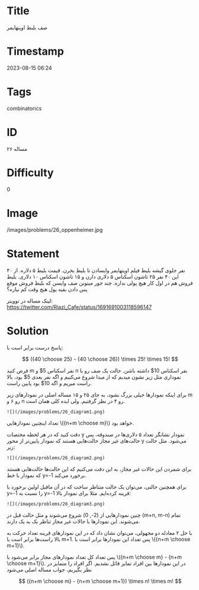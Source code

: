 # Title
صف بلیط اوپنهایمر
# Timestamp
2023-08-15 06:24
# Tags
combinatorics
# ID
مساله ۲۶
# Difficulty
0
# Image
/images/problems/26_oppenheimer.jpg
# Statement
 ۴۰ نفر جلوی گیشه بلیط فیلم اوپنهایمر وایسادن تا بلیط بخرن. قیمت بلیط ۵ دلاره. از این ۴۰ نفر ۲۵ تاشون اسکناس ۵ دلاری دارن و ۱۵ تاشون اسکناس ۱۰ دلاری. بلیط فروش هم در اول کار هیچ پولی نداره. چند جور میتونن صف وایسن که بلیط فروش موقع پس دادن بقیه پول هیچ وقت کم نیاره؟

لینک مساله در توویتر: https://twitter.com/Riazi_Cafe/status/1691691003118596147

# Solution

پاسخ درست برابر است با:

$$
({40 \choose 25} - {40 \choose 26}) \times 25! \times 15!
$$

فرض کنید m نفر اسکناس 5$ و n نفر اسکناس 10$ داشته باشن.
حالت یک صف رو با نموداری مثل زیر نشون میدیم که از مبدا شروع می‌کنیم و اگه نفر بعدی 5$ بود، بالا راست میریم و اگه 10$ بود پایین راست.

برای اینکه نمودارها خیلی بزرگ نشود، به جای ۲۵ و ۱۵ مساله اصلی در نمودارهای زیر m رو ۶ و n رو ۴ در نظر گرفتیم. ولی ایده کلی همان است.

    ![](/images/problems/26_diagram1.png)

تعداد اینچنین نمودارهایی \\({n+m \choose m}\\) خواهد بود.

دقت کنید که در هر لحظه مختصات y نمودار نشانگر تعداد ۵ دلاری‌ها در صندوقه، پس حالت‌های غیر مجاز حالت‌هایی هستند که نمودار پایین‌تر از محور y
می‌شود. مثل حالت زیر:

    ![](/images/problems/26_diagram2.png)

برای شمردن این حالات غیر مجاز، به این دقت می‌کنیم که این حالت‌ها حالت‌هایی هستند که نمودار با خط y=-1 برخورد می‌کند.

 برای همچنین حالتی، می‌توان یک حالت متناظر ساخت که در آن ماقبل اولین برخورد با y=-1 را نسبت به y=-1 قرینه کرده‌ایم. مثلا برای نمودار بالا:

    ![](/images/problems/26_diagram3.png)

چنین نمودارهایی از (2-, 0) شروع می‌شوند و مثل حالت قبل در (m+n, m-n) تمام می‌شوند. این نمودارها با حالات غیر مجاز تناظر یک به یک دارند.

با حل ۲ معادله دو مجهولی، می‌توان نشان داد که در این نمودارهای قرینه تعداد حرکت به بالا راست‌ها برابر است با m+1. پس تعداد این نمودارها برابر است با
\\({n+m \choose m+1}\\).

پس تعداد کل تعداد نمودارهای مجاز برابر می‌شود با \\({n+m \choose m} - {n+m \choose m+1}\\). در این نمودارها بین افراد تمایز قائل نشدیم.
اگر افراد را متمایز در نظر بگیریم، جواب مساله اصلی می‌شود  

$$
({n+m \choose m} - {n+m \choose m+1}) \times n! \times m!
$$


